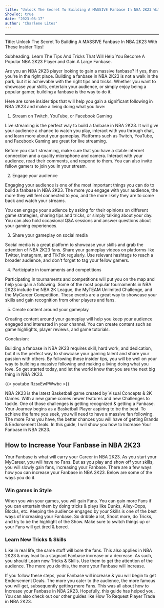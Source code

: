 ```yaml
---
title: "Unlock The Secret To Building A MASSIVE Fanbase In NBA 2K23 With These Insider Tips!"
ShowToc: true 
date: "2023-03-17"
author: "Charlene Lites"
---
```

*****
Title: Unlock The Secret To Building A MASSIVE Fanbase In NBA 2K23 With These Insider Tips!

Subheading: Learn The Tips And Tricks That Will Help You Become A Popular NBA 2K23 Player and Gain A Large Fanbase.

Are you an NBA 2K23 player looking to gain a massive fanbase? If yes, then you're in the right place. Building a fanbase in NBA 2K23 is not a walk in the park, but it is achievable with the right tips and tricks. Whether you want to showcase your skills, entertain your audience, or simply enjoy being a popular gamer, building a fanbase is the way to do it.

Here are some insider tips that will help you gain a significant following in NBA 2K23 and make a living doing what you love:

1. Stream on Twitch, YouTube, or Facebook Gaming

Live streaming is the perfect way to build a fanbase in NBA 2K23. It will give your audience a chance to watch you play, interact with you through chat, and learn more about your gameplay. Platforms such as Twitch, YouTube, and Facebook Gaming are great for live streaming.

Before you start streaming, make sure that you have a stable internet connection and a quality microphone and camera. Interact with your audience, read their comments, and respond to them. You can also invite fellow gamers to join you in your stream.

2. Engage your audience

Engaging your audience is one of the most important things you can do to build a fanbase in NBA 2K23. The more you engage with your audience, the more they will feel connected to you, and the more likely they are to come back and watch your streams.

You can engage your audience by asking for their opinions on different game strategies, sharing tips and tricks, or simply talking about your day. You can also hold occasional Q&A sessions and answer questions about your gaming experiences.

3. Share your gameplay on social media

Social media is a great platform to showcase your skills and grab the attention of NBA 2K23 fans. Share your gameplay videos on platforms like Twitter, Instagram, and TikTok regularly. Use relevant hashtags to reach a broader audience, and don't forget to tag your fellow gamers.

4. Participate in tournaments and competitions

Participating in tournaments and competitions will put you on the map and help you gain a following. Some of the most popular tournaments in NBA 2K23 include the NBA 2K League, the MyTEAM Unlimited Challenge, and the MyCareer Competition. These events are a great way to showcase your skills and gain recognition from other players and fans.

5. Create content around your gameplay

Creating content around your gameplay will help you keep your audience engaged and interested in your channel. You can create content such as game highlights, player reviews, and game tutorials.

Conclusion:

Building a fanbase in NBA 2K23 requires skill, hard work, and dedication, but it is the perfect way to showcase your gaming talent and share your passion with others. By following these insider tips, you will be well on your way to building a massive following and making a living doing what you love. So get started today, and let the world know that you are the next big thing in NBA 2K23.

{{< youtube RzsxEwPWwbc >}} 



NBA 2K23 is the latest Basketball game created by Visual Concepts & 2K Games. With a new game comes newer features and new Challenges to tackle. One of those challenges is getting recognized & getting a Fanbase. Your Journey begins as a Basketball Player aspiring to be the best. To achieve the fame you seek, you will need to have a massive fan following. The more Fans you have, the better chances you will have of getting Brands & Endorsement Deals. In this guide, I will show you how to Increase Your Fanbase in NBA 2K23.
 
## How to Increase Your Fanbase in NBA 2K23
 

 
Your Fanbase is what will carry your Career in NBA 2K23. As you start your MyCareer, you will have no Fans. But as you play and show off your skills, you will slowly gain fans, increasing your Fanbase. There are a few ways how you can increase your Fanbase in NBA 2K23. Below are some of the ways you do it.
 
### Win games in Style
 
When you win your games, you will gain Fans. You can gain more Fans if you can entertain them by doing tricks & plays like Dunks, Alley-Oops, Blocks, etc. Keeping the audience engaged by your Skills is one of the best ways of increasing your Fanbase. So dribble a lot, Shoot more, do Tricks, and try to be the highlight of the Show. Make sure to switch things up or your Fans will get tired & bored.
 
### Learn New Tricks & Skills
 
Like in real life, the same stuff will bore the fans. This also applies in NBA 2K23 & may lead to a stagnant Fanbase increase or a decrease. As such, you should Learn new Tricks & Skills. Use them to get the attention of the audience. The more you do this, the more your Fanbase will increase.
 
If you follow these steps, your Fanbase will increase & you will begin to get Endorsement Deals. The more you cater to the audience, the more famous you will get, subsequently getting more Fans. This was all about how to Increase your Fanbase in NBA 2K23. Hopefully, this guide has helped you. You can also check out our other guides like How To Request Player Trade in NBA 2K23.




